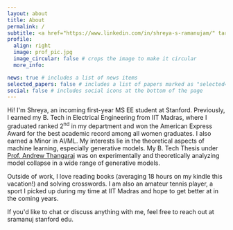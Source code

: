 ```yaml
---
layout: about
title: About
permalink: /
subtitle: <a href="https://www.linkedin.com/in/shreya-s-ramanujam/" target="_blank">LinkedIn</a>. <a href="https://github.com/thegrey007" target="_blank">GitHub</a>. <a href="mailto:sramanuj@stanford.edu">Email</a>. 
profile:
  align: right
  image: prof_pic.jpg
  image_circular: false # crops the image to make it circular
  more_info:   

news: true # includes a list of news items
selected_papers: false # includes a list of papers marked as "selected={true}"
social: false # includes social icons at the bottom of the page
---
```


Hi! I'm Shreya, an incoming first-year MS EE student at Stanford. Previously, I earned my B. Tech in Electrical Engineering from IIT Madras, where I graduated ranked 2<sup>nd</sup> in my department and won the American Express Award for the best academic record among all women graduates. I also earned a Minor in AI/ML. My interests lie in the theoretical aspects of machine learning, especially generative models. My B. Tech Thesis under [Prof. Andrew Thangaraj](https://www.ee.iitm.ac.in/andrew/) was on experimentally and theoretically analyzing model collapse in a wide range of generative models.

Outside of work, I love reading books (averaging 18 hours on my kindle this vacation!) and solving crosswords. I am also an amateur tennis player, a sport I picked up during my time at IIT Madras and hope to get better at in the coming years.

If you'd like to chat or discuss anything with me, feel free to reach out at sramanuj <at> stanford <dot> edu. 
